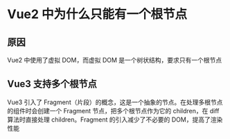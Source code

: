 # Vue2 中为什么只能有一个根节点

## 原因

Vue2 中使用了虚拟 DOM，而虚拟 DOM 是一个树状结构，要求只有一个根节点

## Vue3 支持多个根节点

Vue3 引入了 Fragment（片段）的概念，这是一个抽象的节点。在处理多根节点的组件时会创建一个 Fragment 节点，把多个根节点作为它的 children，在 diff 算法时直接处理 children。Fragment 的引入减少了不必要的 DOM，提高了渲染性能
